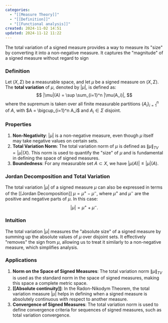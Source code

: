 ```yaml
---
categories:
  - "[[Measure Theory]]"
  - "[[Definition]]"
  - "[[Functional analysis]]"
created: 2024-11-02 14:51
updated: 2024-11-12 11:22
---
```

The total variation of a signed measure provides a way to measure its "size" by converting it into a non-negative measure. It captures the "magnitude" of a signed measure without regard to sign

### Definition
Let $(X, \Sigma)$ be a measurable space, and let $\mu$ be a signed measure on $(X, \Sigma)$. The **total variation** of $\mu$, denoted by $|\mu|$, is defined as:
$$
|\mu|(A) = \sup \sum_{i=1}^n |\mu(A_i)|,
$$
where the supremum is taken over all finite measurable partitions $\{A_i\}_{i=1}^n$ of $A$, with $A = \bigcup_{i=1}^n A_i$ and $A_i \in \Sigma$ disjoint.

### Properties
1. **Non-Negativity**: $|\mu|$ is a non-negative measure, even though $\mu$ itself may take negative values on certain sets.
2. **Total Variation Norm**: The total variation norm of $\mu$ is defined as $\|\mu\|_{TV} = |\mu|(X)$. This norm is used to quantify the "size" of $\mu$ and is fundamental in defining the space of signed measures.
3. **Boundedness**: For any measurable set $A \subset X$, we have $|\mu(A)| \leq |\mu|(A)$.

### Jordan Decomposition and Total Variation
The total variation $|\mu|$ of a signed measure $\mu$ can also be expressed in terms of the [[Jordan Decomposition]] $\mu = \mu^+ - \mu^-$, where $\mu^+$ and $\mu^-$ are the positive and negative parts of $\mu$. In this case:
$$
|\mu| = \mu^+ + \mu^-.
$$

### Intuition
The total variation $|\mu|$ measures the "absolute size" of a signed measure by summing up the absolute values of $\mu$ over disjoint sets. It effectively "removes" the sign from $\mu$, allowing us to treat it similarly to a non-negative measure, which simplifies analysis.

### Applications
1. **Norm on the Space of Signed Measures**: The total variation norm $\|\mu\|_{TV}$ is used as the standard norm in the space of signed measures, making this space a complete metric space.
2. **[[Absolute continuity]]**: In the Radon-Nikodym Theorem, the total variation measure $|\mu|$ helps in defining when a signed measure is absolutely continuous with respect to another measure.
3. **Convergence of Signed Measures**: The total variation norm is used to define convergence criteria for sequences of signed measures, such as total variation convergence.